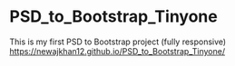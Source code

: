 # PSD_to_Bootstrap_Tinyone
This is my first PSD to Bootstrap project (fully responsive)
https://newajkhan12.github.io/PSD_to_Bootstrap_Tinyone/
